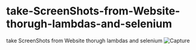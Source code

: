 # take-ScreenShots-from-Website-thorugh-lambdas-and-selenium
take ScreenShots from Website thorugh lambdas and selenium
![Capture](https://user-images.githubusercontent.com/39345855/117587084-25538b00-b0ea-11eb-9c63-593360f1364e.JPG)
